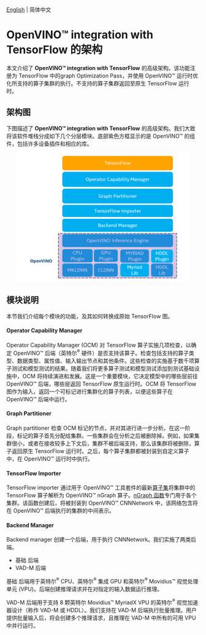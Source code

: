 [English](./ARCHITECTURE.md) | 简体中文
# **OpenVINO™ integration with TensorFlow** 的架构

本文介绍了 **OpenVINO™ integration with TensorFlow** 的高级架构。该功能注册为 TensorFlow 中的graph Optimization Pass，并使用 OpenVINO™ 运行时优化所支持的算子集群的执行。不支持的算子集群返回至原生 TensorFlow 运行时。

## 架构图

下图描述了 **OpenVINO™ integration with TensorFlow** 的高级架构。我们大致将该软件堆栈分成如下几个分层模块。底部紫色方框显示的是 OpenVINO™ 的组件，包括许多设备插件和相应的库。

<p align="center">
  <img src="../images/openvino_tensorflow_architecture.png" width="450">
</p>

## 模块说明

本节我们介绍每个模块的功能，及其如何转换成原始 TensorFlow 图。

#### Operator Capability Manager

Operator Capability Manager (OCM) 对 TensorFlow 算子实施几项检查，以确定 OpenVINO™ 后端（英特尔<sup>®</sup> 硬件）是否支持该算子。检查包括支持的算子类型、数据类型、属性值、输入输出节点和其他条件。这些检查的实施基于数千项算子测试和模型测试的结果。随着我们将更多算子测试和模型测试添加到测试基础设施中，OCM 将持续演进和发展。这是一个重要模块，它决定模型中的哪些层前往 OpenVINO™ 后端，哪些层返回 TensorFlow 原生运行时。OCM 将 TensorFlow 图作为输入，返回一个可标记进行集群化的算子列表，以便这些算子在 OpenVINO™ 后端中运行。

#### Graph Partitioner

Graph partitioner 检查 OCM 标记的节点，并对其进行进一步分析。在这一阶段，标记的算子首先分配给集群。一些集群会在分析之后被删除掉。例如，如果集群很小，或者在接收较多上下文后，集群不被后端支持，那么该集群将被删除，算子返回原生 TensorFlow 运行时。之后，每个算子集群都被封装到自定义算子中，在 OpenVINO™ 运行时中执行。

#### TensorFlow Importer

TensorFlow importer 通过用于 OpenVINO™ 工具套件的最新[算子集](https://docs.OpenVINOtoolkit.org/latest/openvino_docs_ops_opset.html)将集群中的 TensorFlow 算子解析为 OpenVINO™ nGraph 算子。[nGraph 函数](https://docs.openvinotoolkit.org/latest/openvino_docs_nGraph_DG_build_function.html)专门用于各个集群。该函数创建后，将被封装到 OpenVINO™ CNNNetwork 中，该网络包含将在 OpenVINO™ 后端执行的集群的中间表示。

#### Backend Manager

Backend manager 创建一个后端，用于执行 CNNNetwork。我们实施了两类后端。

* 基础 后端
* VAD-M 后端

基础 后端用于英特尔<sup>®</sup> CPU、英特尔<sup>®</sup> 集成 GPU 和英特尔<sup>®</sup> Movidius™ 视觉处理单元 (VPU)。后端创建推理请求并在对指定的输入数据运行推理。

VAD-M 后端用于支持 8 颗英特尔 Movidius™ MyriadX VPU 的英特尔<sup>®</sup> 视觉加速器设计（称作 VAD-M 或 HDDL）。我们支持在 VAD-M 后端执行批量推理。用户提供批量输入后，将会创建多个推理请求，且推理在 VAD-M 中所有的可用 VPU 中并行运行。